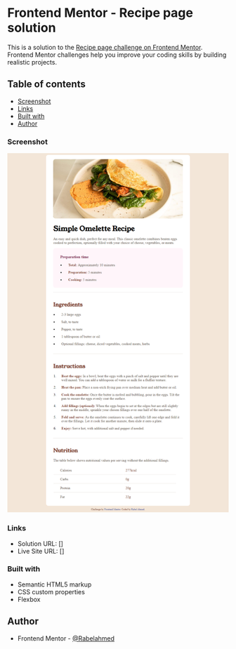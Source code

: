 # Frontend Mentor - Recipe page solution

This is a solution to the [Recipe page challenge on Frontend Mentor](https://www.frontendmentor.io/challenges/recipe-page-KiTsR8QQKm). Frontend Mentor challenges help you improve your coding skills by building realistic projects. 

## Table of contents


  - [Screenshot](#screenshot)
  - [Links](#links)
  - [Built with](#built-with)
- [Author](#author)

### Screenshot

![Screenshot](./assets/images/FireShot%20Capture%20005%20-%20Frontend%20Mentor%20-%20Recipe%20page%20-%20127.0.0.1.png)


### Links

- Solution URL: []
- Live Site URL: []

### Built with

- Semantic HTML5 markup
- CSS custom properties
- Flexbox

## Author

- Frontend Mentor - [@Rabelahmed](https://www.frontendmentor.io/profile/Rabelahmed)